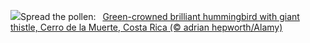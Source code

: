 ![](https://www.bing.com/th?id=OHR.HummingThistle_EN-US9897642087_UHD.jpg&w=1000)Spread the pollen:&nbsp;&ensp;[Green-crowned brilliant hummingbird with giant thistle, Cerro de la Muerte, Costa Rica (© adrian hepworth/Alamy)](https://www.bing.com/th?id=OHR.HummingThistle_EN-US9897642087_UHD.jpg)
<br><br/>
